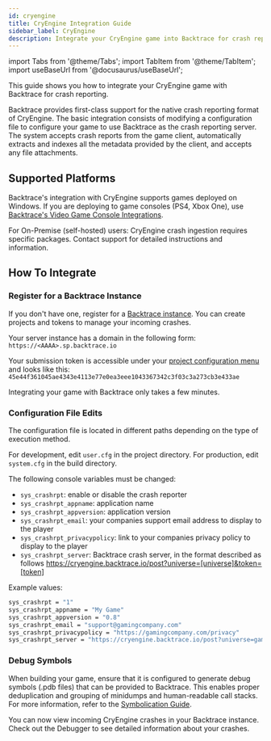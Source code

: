 ```yaml
---
id: cryengine
title: CryEngine Integration Guide
sidebar_label: CryEngine
description: Integrate your CryEngine game into Backtrace for crash reporting.
---
```


import Tabs from '@theme/Tabs';
import TabItem from '@theme/TabItem';
import useBaseUrl from '@docusaurus/useBaseUrl';

This guide shows you how to integrate your CryEngine game with Backtrace for crash reporting.

Backtrace provides first-class support for the native crash reporting format of CryEngine. The basic integration consists of modifying a configuration file to configure your game to use Backtrace as the crash reporting server. The system accepts crash reports from the game client, automatically extracts and indexes all the metadata provided by the client, and accepts any file attachments.

## Supported Platforms

Backtrace's integration with CryEngine supports games deployed on Windows. If you are deploying to game consoles (PS4, Xbox One), use [Backtrace's Video Game Console Integrations](/error-reporting/getting-started/).

For On-Premise (self-hosted) users: CryEngine crash ingestion requires specific packages. Contact support for detailed instructions and information.

## How To Integrate

### Register for a Backtrace Instance

If you don't have one, register for a [Backtrace instance](https://www.backtrace.io/). You can create projects and tokens to manage your incoming crashes.

Your server instance has a domain in the following form: `https://<AAAA>.sp.backtrace.io`

Your submission token is accessible under your [project configuration menu](https://backtrace.io/docs/token-configurations/) and looks like this: `45e44f361045ae4343e4113e77e0ea3eee1043367342c3f03c3a273cb3e433ae`

Integrating your game with Backtrace only takes a few minutes.

### Configuration File Edits

The configuration file is located in different paths depending on the type of execution method.

For development, edit `user.cfg` in the project directory.
For production, edit `system.cfg` in the build directory.

The following console variables must be changed:

- `sys_crashrpt`: enable or disable the crash reporter
- `sys_crashrpt_appname`: application name
- `sys_crashrpt_appversion`: application version
- `sys_crashrpt_email`: your companies support email address to display to the player
- `sys_crashrpt_privacypolicy`: link to your companies privacy policy to display to the player
- `sys_crashrpt_server`: Backtrace crash server, in the format described as follows https://cryengine.backtrace.io/post?universe=[universe]&token=[token]

Example values:

```bash
sys_crashrpt = "1"
sys_crashrpt_appname = "My Game"
sys_crashrpt_appversion = "0.8"
sys_crashrpt_email = "support@gamingcompany.com"
sys_crashrpt_privacypolicy = "https://gamingcompany.com/privacy"
sys_crashrpt_server = "https://cryengine.backtrace.io/post?universe=gamingcompany&token=5ba5cd76ceac75975cc3c0e8237d65ba743abd0e4d85aa2f5e57e98a44643b4c"
```

### Debug Symbols

When building your game, ensure that it is configured to generate debug symbols (.pdb files) that can be provided to Backtrace. This enables proper deduplication and grouping of minidumps and human-readable call stacks. For more information, refer to the [Symbolication Guide](/error-reporting/project-setup/symbolication/).

You can now view incoming CryEngine crashes in your Backtrace instance. Check out the Debugger to see detailed information about your crashes.
